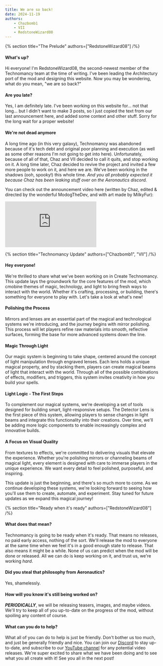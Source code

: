 ```yaml
---
title: We are so back!
date: 2024-11-19
authors:
    - Chazbomb1
    - VII
    - RedstoneWizard08
---
```


{% section title="The Prelude" authors=["RedstoneWizard08"] /%}

#### What's up?

Hi everyone! I'm RedstoneWizard08, the second-newest member of the Technomancy team at
the time of writing. I've been leading the Architectury port of the mod and designing
this website. Now you may be wondering, what do you mean, "we are so back?"

#### Are you late?

Yes, I am definitely late. I've been working on this website for... not that long... but
I didn't want to make 3 posts, so I just copied the text from our last announcement
here, and added some context and other stuff. Sorry for the long wait for a proper
website!

#### We're not dead anymore

A long time ago (in this very galaxy), Technomancy was abandoned because of it's tech
debt and original poor planning and execution (as well as some other reasons I'm not
going to get into here). Unfortunately, because of all of that, Chaz and VII decided to
call it quits, and stop working on it. A long time later, Chaz decided to revive the
project and invited a few more people to work on it, and here we are. We've been working
in the shadows (ooh, spooky!) this whole time. _And you all probably expected it because
Chaz has been leaking stuff over on the Aeronautics discord._

You can check out the announcement video here (written by Chaz, edited & directed by the
wonderful ModogTheDev, and with art made by MilkyFur):

<iframe
    class="w-full h-md"
    src="https://www.youtube.com/embed/pEE2mvc81Yg"
    title="WE ARE SO BACK"
    frameborder="0"
    allow="accelerometer; autoplay; clipboard-write; encrypted-media; gyroscope; picture-in-picture; web-share"
    referrerpolicy="strict-origin-when-cross-origin"
    allowfullscreen
></iframe>

{% section title="Technomancy Update" authors=["Chazbomb1", "VII"] /%}

#### Hey everyone!

We're thrilled to share what we've been working on in Create Technomancy. This update
lays the groundwork for the core features of the mod, which cmobine themes of magic,
technology, and light to bring fresh ways to interact with the world. Whether it's
crafting, processing, or building, there's something for everyone to play with. Let's
take a look at what's new!

#### Polishing the Process

Mirrors and lenses are an essential part of the magical and technological systems we're
introducing, and the journey begins with mirror polishing. This process will let players
refine raw materials into smooth, reflective surfaces, forming the base for more
advanced systems down the line.

#### Magic Through Light

Our magic system is beginning to take shape, centered around the concept of light
manipulation through engraved lenses. Each lens holds a unique magical property, and by
stacking them, players can create magical beams of light that interact with the world.
Through all of the possible combinations of effects, modifiers, and triggers, this
system invites creativity in how you build your spells.

#### Light Logic - The First Steps

To complement our magical systems, we're developing a set of tools designed for building
smart, light-responsive setups. The Detector Lens is the first piece of this system,
allowing players to sense changes in light beams and integrate this functionality into
their creations. Over time, we'll be adding more logic components to enable increasingly
complex and innovative builds.

#### A Focus on Visual Quality

From textures to effects, we're committed to delivering visuals that elevate the
experience. Whether you're polishing mirrors or channeling beams of magical light, every
element is designed with care to immerse players in the unique experience. We want every
detail to feel polished, purposeful, and inspiring.

This update is just the beginning, and there's so much more to come. As we continue
developing these systems, we're looking forward to seeing how you'll use them to create,
automate, and experiment. Stay tuned for future updates as we expand this magical
journey!

{% section title="Ready when it's ready" authors=["RedstoneWizard08"] /%}

#### What does that mean?

Technomancy is going to be ready when it's ready. That means no releases, no paid early
access, nothing of the sort. We'll release the mod to everyone at the same time when we
feel it's in a good enough state to release. That also means it might be a while. None
of us can predict when the mod will be done or released. All we can do is keep working
on it, and trust us, we're working *hard*.

#### Did you steal that philosophy from Aeronautics?

Yes, shamelessly.

#### How will you know it's still being worked on?

**_PERIODICALLY_**, we will be releasing teasers, images, and maybe videos.
We'll try to keep all of you up-to-date on the progress of the mod, without spoiling any
content of course.

#### What can you do to help?

What all of you can do to help is just be friendly. Don't bother us too much, and just
be generally friendly and nice. You can join our [Discord](https://discord.gg/Kwb5sNGy2T)
to stay up-to-date, and subscribe to our [YouTube channel](https://www.youtube.com/@createtechnomancy)
for any potential video releases. We're super excited to share what we have been doing and
to see what you all create with it! See you all in the next post!
